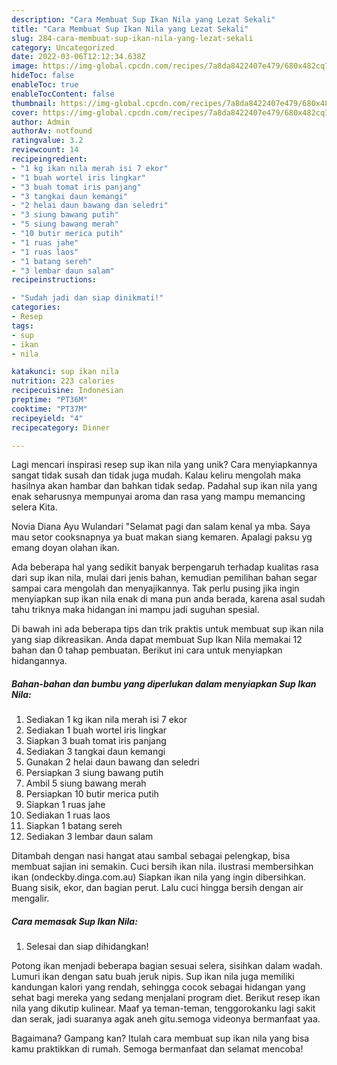 ```yaml
---
description: "Cara Membuat Sup Ikan Nila yang Lezat Sekali"
title: "Cara Membuat Sup Ikan Nila yang Lezat Sekali"
slug: 284-cara-membuat-sup-ikan-nila-yang-lezat-sekali
category: Uncategorized
date: 2022-03-06T12:12:34.638Z
image: https://img-global.cpcdn.com/recipes/7a8da8422407e479/680x482cq70/sup-ikan-nila-foto-resep-utama.jpg
hideToc: false
enableToc: true
enableTocContent: false
thumbnail: https://img-global.cpcdn.com/recipes/7a8da8422407e479/680x482cq70/sup-ikan-nila-foto-resep-utama.jpg
cover: https://img-global.cpcdn.com/recipes/7a8da8422407e479/680x482cq70/sup-ikan-nila-foto-resep-utama.jpg
author: Admin
authorAv: notfound
ratingvalue: 3.2
reviewcount: 14
recipeingredient:
- "1 kg ikan nila merah isi 7 ekor"
- "1 buah wortel iris lingkar"
- "3 buah tomat iris panjang"
- "3 tangkai daun kemangi"
- "2 helai daun bawang dan seledri"
- "3 siung bawang putih"
- "5 siung bawang merah"
- "10 butir merica putih"
- "1 ruas jahe"
- "1 ruas laos"
- "1 batang sereh"
- "3 lembar daun salam"
recipeinstructions:

- "Sudah jadi dan siap dinikmati!"
categories:
- Resep
tags:
- sup
- ikan
- nila

katakunci: sup ikan nila 
nutrition: 223 calories
recipecuisine: Indonesian
preptime: "PT36M"
cooktime: "PT37M"
recipeyield: "4"
recipecategory: Dinner

---
```





Lagi mencari inspirasi resep sup ikan nila yang unik? Cara menyiapkannya sangat tidak susah dan tidak juga mudah. Kalau keliru mengolah maka hasilnya akan hambar dan bahkan tidak sedap. Padahal sup ikan nila yang enak seharusnya mempunyai aroma dan rasa yang mampu memancing selera Kita.





Novia Diana Ayu Wulandari &#34;Selamat pagi dan salam kenal ya mba. Saya mau setor cooksnapnya ya buat makan siang kemaren. Apalagi paksu yg emang doyan olahan ikan.

Ada beberapa hal yang sedikit banyak berpengaruh terhadap kualitas rasa dari sup ikan nila, mulai dari jenis bahan, kemudian pemilihan bahan segar sampai cara mengolah dan menyajikannya. Tak perlu pusing jika ingin menyiapkan sup ikan nila enak di mana pun anda berada, karena asal sudah tahu triknya maka hidangan ini mampu jadi suguhan spesial.






Di bawah ini ada beberapa tips dan trik praktis untuk membuat sup ikan nila yang siap dikreasikan. Anda dapat membuat Sup Ikan Nila memakai 12 bahan dan 0 tahap pembuatan. Berikut ini cara untuk menyiapkan hidangannya.

<!--inarticleads1-->

##### Bahan-bahan dan bumbu yang diperlukan dalam menyiapkan Sup Ikan Nila:

1. Sediakan 1 kg ikan nila merah isi 7 ekor
1. Sediakan 1 buah wortel iris lingkar
1. Siapkan 3 buah tomat iris panjang
1. Sediakan 3 tangkai daun kemangi
1. Gunakan 2 helai daun bawang dan seledri
1. Persiapkan 3 siung bawang putih
1. Ambil 5 siung bawang merah
1. Persiapkan 10 butir merica putih
1. Siapkan 1 ruas jahe
1. Sediakan 1 ruas laos
1. Siapkan 1 batang sereh
1. Sediakan 3 lembar daun salam


Ditambah dengan nasi hangat atau sambal sebagai pelengkap, bisa membuat sajian ini semakin. Cuci bersih ikan nila. ilustrasi membersihkan ikan (ondeckby.dinga.com.au) Siapkan ikan nila yang ingin dibersihkan. Buang sisik, ekor, dan bagian perut. Lalu cuci hingga bersih dengan air mengalir. 

<!--inarticleads2-->

##### Cara memasak Sup Ikan Nila:


1. Selesai dan siap dihidangkan!

Potong ikan menjadi beberapa bagian sesuai selera, sisihkan dalam wadah. Lumuri ikan dengan satu buah jeruk nipis. Sup ikan nila juga memiliki kandungan kalori yang rendah, sehingga cocok sebagai hidangan yang sehat bagi mereka yang sedang menjalani program diet. Berikut resep ikan nila yang dikutip kulinear. Maaf ya teman-teman, tenggorokanku lagi sakit dan serak, jadi suaranya agak aneh gitu.semoga videonya bermanfaat yaa. 

Bagaimana? Gampang kan? Itulah cara membuat sup ikan nila yang bisa kamu praktikkan di rumah. Semoga bermanfaat dan selamat mencoba!
